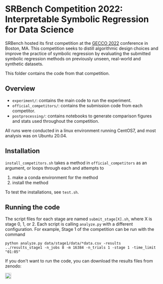 # SRBench Competition 2022: Interpretable Symbolic Regression for Data Science

SRBench hosted its first competition at the [GECCO 2022](https://gecco-2022.sigevo.org/) conference in Boston, MA. 
This competition seeks to distill algorithmic design choices and improve the practice of symbolic regression by evaluating the submitted symbolic regression methods on previously unseen, real-world and synthetic datasets. 

This folder contains the code from that competition. 

## Overview

- `experiment/`: contains the main code to run the experiment. 
- `official_competitors/`: contains the submission code from each competitor. 
- `postprocessing/`: contains notebooks to generate comparison figures and stats used throughout the competition. 

All runs were conducted in a linux environment running CentOS7, and most analysis was on Ubuntu 20.04. 

## Installation

``install_competitors.sh`` takes a method in `official_competitors` as an argument, or loops through each and attempts to 

1. make a conda environment for the method
2. install the method

To test the installations, see `test.sh`. 

## Running the code

The script files for each stage are named `submit_stage[X].sh`, where X is stage 0, 1, or 2. 
Each script is calling `analyze.py` with a different configuration. 
For example, Stage 1 of the competition can be run with the command

```
python analyze.py data/stage1/data/*data.csv -results ../results_stage1 -n_jobs 8 -m 16384 -n_trials 1 -stage 1 -time_limit "01:05" 
```

If you don't want to run the code, you can download the results files from zenodo: 

<a href="https://doi.org/10.5281/zenodo.6842176"><img src="https://zenodo.org/badge/DOI/10.5281/zenodo.6842176.svg" alt="DOI" style="height:20px;" ></a>


